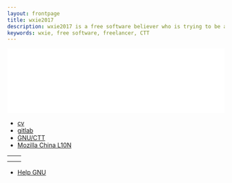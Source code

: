 ```yaml
---
layout: frontpage
title: wxie2017
description: wxie2017 is a free software believer who is trying to be a freelancer working with free software.
keywords: wxie, free software, freelancer, CTT
---
```



<iframe src="//static.fsf.org/nosvn/banners/202111fundraiser/index-no-progress.html" scrolling="no"
  style="width: 100%; height: 150px; display: block; margin: 0; border: 0 none; overflow: hidden;">
</iframe>

<div class="navbar">
  <div class="navbar-inner">
      <ul class="nav">
          <li><a href="{{ BASE_PATH }}/assets/cv.pdf">cv</a></li>
<!-- no github anymore         <li><a href="https://github.com/wxie2017">github</a></li>  -->
          <li><a href="https://gitlab.com/wxie2017">gitlab</a></li>
          <li><a href="https://savannah.gnu.org/projects/www-zh-cn/">GNU/CTT</a></li>
          <li><a href="https://community.mozilla.org/groups/mozilla-china-l10n/">Mozilla China L10N</a></li>
      </ul>
  </div>
</div>

<table class="wide">
<tr>
  <td class="left">
    <a href="https://yulifeclub.gitlab.io/"></a>
  </td>
  <td class="right">
    <a href="https://schools-disappeared-in-china.gitlab.io/webpages/schools.html"></a>
  </td>
</tr>
<tr>
  <td class="left">
    <a href="https://www.gnu.org/"></a>
  </td>
  <td class="right">
    <a href="https://www.fsf.org/"></a>
  </td>
</tr>
</table>

<div class="navbar">
  <div class="navbar-inner">
      <ul class="nav">
          <li><a href="https://www.gnu.org/help/help.html">Help GNU</a></li>
      </ul>
  </div>
</div>
